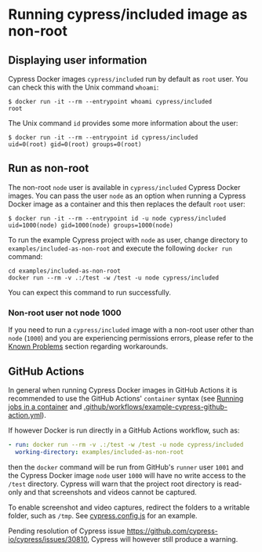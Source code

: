 # Running cypress/included image as non-root

## Displaying user information

Cypress Docker images `cypress/included` run by default as `root` user. You can check this with the Unix command `whoami`:

```text
$ docker run -it --rm --entrypoint whoami cypress/included
root
```

The Unix command `id` provides some more information about the user:

```text
$ docker run -it --rm --entrypoint id cypress/included
uid=0(root) gid=0(root) groups=0(root)
```

## Run as non-root

The non-root `node` user is available in `cypress/included` Cypress Docker images. You can pass the user `node` as an option when running a Cypress Docker image as a container and this then replaces the default `root` user:

```text
$ docker run -it --rm --entrypoint id -u node cypress/included
uid=1000(node) gid=1000(node) groups=1000(node)
```

To run the example Cypress project with `node` as user, change directory to `examples/included-as-non-root` and execute the following `docker run` command:

```shell
cd examples/included-as-non-root
docker run --rm -v .:/test -w /test -u node cypress/included
```

You can expect this command to run successfully.

### Non-root user not node 1000

If you need to run a `cypress/included` image with a non-root user other than `node` (`1000`) and you are experiencing permissions errors, please refer to the [Known Problems](../../README.md#known-problems) section regarding workarounds.

## GitHub Actions

In general when running Cypress Docker images in GitHub Actions it is recommended to use the GitHub Actions' `container` syntax (see [Running jobs in a container](https://docs.github.com/en/actions/writing-workflows/choosing-where-your-workflow-runs/running-jobs-in-a-container) and [.github/workflows/example-cypress-github-action.yml](../../.github/workflows/example-cypress-github-action.yml)).

If however Docker is run directly in a GitHub Actions workflow, such as:

```yaml
- run: docker run --rm -v .:/test -w /test -u node cypress/included
  working-directory: examples/included-as-non-root
```

then the `docker` command will be run from GitHub's `runner` user `1001` and the Cypress Docker image `node` user `1000` will have no write access to the `/test` directory. Cypress will warn that the project root directory is read-only and that screenshots and videos cannot be captured.

To enable screenshot and video captures, redirect the folders to a writable folder, such as `/tmp`. See [cypress.config.js](./cypress.config.js) for an example.

Pending resolution of Cypress issue https://github.com/cypress-io/cypress/issues/30810, Cypress will however still produce a warning.
